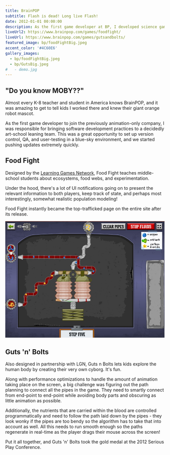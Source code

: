 ```yaml
---
title: BrainPOP
subtitle: Flash is dead! Long live Flash!
date: 2012-01-01 00:00:00
description: As the first game developer at BP, I developed science games that instantly became the most-trafficked pages on the entire site. Also installed processes for the team to decrease build time immeasurably.
liveUrl2: https://www.brainpop.com/games/foodfight/
liveUrl: https://www.brainpop.com/games/gutsandbolts/
featured_image: bp/foodFightBig.jpeg
accent_color: '#4C60E6'
gallery_images:
  - bp/foodFightBig.jpeg
  - bp/GutsBig.jpeg
#   - demo.jpg
---
```

## "Do you know MOBY??"
Almost every K-8 teacher and student in America knows BrainPOP, and it was amazing to get to tell kids I worked there and knew their giant orange robot mascot.

As the first game developer to join the previously animation-only company, I was responsible for bringing software development practices to a decidedly art-school leaning team. This was a great opportunity to set up version control, QA, and user-testing in a blue-sky environment, and we started pushing updates extremely quickly.

## Food Fight

Designed by the [Learning Games Network](https://learninggamesnetwork.org/), Food Fight teaches middle-school students about ecosystems, food webs, and experimentation.

Under the hood, there's a lot of UI notifications going on to present the relevant information to both players, keep track of state, and perhaps most interestingly, somewhat realistic population modeling!

Food Fight instantly became the top-trafficked page on the entire site after its release.

![](/images/projects/bp/GutsBig.jpeg)

## Guts 'n' Bolts

Also designed in partnership with LGN, Guts n Bolts lets kids explore the human body by creating their very own cyborg. It's fun.

Along with performance optimizations to handle the amount of animation taking place on the screen, a big challenge was figuring out the path planning to connect all the pipes in the game. They need to smartly connect from end-point to end-point while avoiding body parts and obscuring as little animation as possible. 

Additionally, the nutrients that are carried within the blood are controlled programmatically and need to follow the path laid down by the pipes - they look wonky if the pipes are too bendy so the algorithm has to take that into account as well. All this needs to run smooth enough so the paths regenerate in real-time as the player drags their mouse across the screen!

Put it all together, and Guts 'n' Bolts took the gold medal at the 2012 Serious Play Conference.